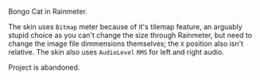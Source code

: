 Bongo Cat in Rainmeter.

The skin uses `Bitmap` meter because of it's tilemap feature, an arguably stupid choice as you can't change the size through Rainmeter, but need to change the image file dimmensions themselves; the `X` position also isn't relative. The skin also uses `AudioLevel` `RMS` for left and right audio.

Project is abandoned.

